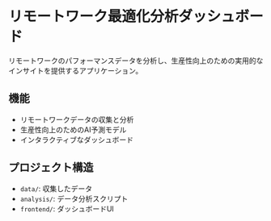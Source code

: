 # リモートワーク最適化分析ダッシュボード

リモートワークのパフォーマンスデータを分析し、生産性向上のための実用的なインサイトを提供するアプリケーション。

## 機能
- リモートワークデータの収集と分析
- 生産性向上のためのAI予測モデル
- インタラクティブなダッシュボード

## プロジェクト構造
- `data/`: 収集したデータ
- `analysis/`: データ分析スクリプト
- `frontend/`: ダッシュボードUI
